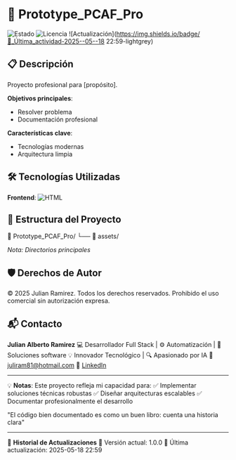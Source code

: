 # 🔬 Prototype_PCAF_Pro

![Estado](https://img.shields.io/badge/%F0%9F%9A%80_En_Producci%C3%B3n-green) ![Licencia](https://img.shields.io/badge/Licencia-Propietario-red) ![Actualización](https://img.shields.io/badge/🔄_Última_actividad-2025--05--18 22:59-lightgrey)

## 📋 Descripción

Proyecto profesional para [propósito].

**Objetivos principales**:
- Resolver problema
- Documentación profesional

**Características clave**:
- Tecnologías modernas
- Arquitectura limpia

## 🛠 Tecnologías Utilizadas
**Frontend**:  ![HTML](https://img.shields.io/badge/HTML-E34F26?logo=html&logoColor=white)   

## 📂 Estructura del Proyecto
📁 Prototype_PCAF_Pro/
    └── 📂 assets/

*Nota: Directorios principales*

## 🛡️ Derechos de Autor

© 2025 Julian Ramirez. Todos los derechos reservados.
Prohibido el uso comercial sin autorización expresa.

## 📬 Contacto

**Julian Alberto Ramirez**
💻 Desarrollador Full Stack | ⚙️ Automatización | 🧩 Soluciones software
💡 Innovador Tecnológico | 🔍 Apasionado por IA
📧 [juliram81@hotmail.com](mailto:juliram81@hotmail.com)
🔗 [LinkedIn](https://linkedin.com/in/julianramirezc)

---
💡 **Notas**:
Este proyecto refleja mi capacidad para:
✅ Implementar soluciones técnicas robustas
✅ Diseñar arquitecturas escalables
✅ Documentar profesionalmente el desarrollo

"El código bien documentado es como un buen libro: cuenta una historia clara"

---
📅 **Historial de Actualizaciones**
🔹 Versión actual: 1.0.0
🔹 Última actualización: 2025-05-18 22:59